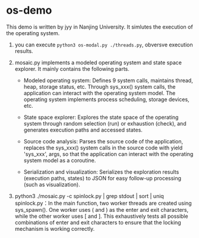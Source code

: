 # os-demo

This demo is written by jyy in Nanjing University. It simlutes the execution of the operating system.

1. you can execute `python3 os-modal.py ./threads.py`, obversve execution results.

2. mosaic.py implements a modeled operating system and state space explorer. It mainly contains the following parts.

   - Modeled operating system: Defines 9 system calls, maintains thread, heap, storage status, etc. Through sys_xxx() system calls, the application can interact with the operating system model. The operating system implements process scheduling, storage devices, etc.

   - State space explorer: Explores the state space of the operating system through random selection (run) or exhaustion (check), and generates execution paths and accessed states.

   - Source code analysis: Parses the source code of the application, replaces the sys_xxx() system calls in the source code with yield 'sys_xxx', args, so that the application can interact with the operating system model as a coroutine.

   - Serialization and visualization: Serializes the exploration results (execution paths, states) to JSON for easy follow-up processing (such as visualization).

3. python3 ./mosaic.py -c spinlock.py | grep stdout | sort | uniq
   spinlock.py：In the main function, two worker threads are created using sys_spawn(). One worker uses ( and ) as the enter and exit characters, while the other worker uses [ and ]. This exhaustively tests all possible combinations of enter and exit characters to ensure that the locking mechanism is working correctly.
